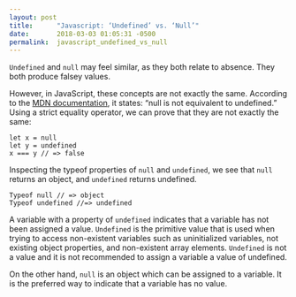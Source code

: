 ```yaml
---
layout: post
title:      "Javascript: ‘Undefined’ vs. ‘Null’"
date:       2018-03-03 01:05:31 -0500
permalink:  javascript_undefined_vs_null
---
```



`Undefined` and `null` may feel similar, as they both relate to absence.  They both produce falsey values. 

However, in JavaScript, these concepts are not exactly the same.  According to the [MDN documentation](https://developer.mozilla.org/en-US/docs/Web/JavaScript/Reference/Global_Objects/undefined), it states: “null is not equivalent to undefined.”  Using a strict equality operator, we can prove that they are not exactly the same:

```
let x = null
let y = undefined
x === y // => false
```

Inspecting the typeof properties of `null` and `undefined`, we see that `null` returns an object, and `undefined` returns undefined.

```
Typeof null // => object
Typeof undefined //=> undefined
```

A variable with a property of `undefined` indicates that a variable has not been assigned a value.  `Undefined` is the primitive value that is used when trying to access non-existent variables such as uninitialized variables, not existing object properties, and non-existent array elements.  `Undefined` is not a value and it is not recommended to assign a variable a value of undefined.

On the other hand, `null` is an object which can be assigned to a variable.  It is the preferred way to indicate that a variable has no value. 

